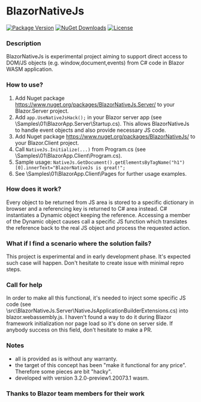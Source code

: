 # BlazorNativeJs

[![Package Version](https://img.shields.io/nuget/v/BlazorNativeJs.svg)](https://www.nuget.org/packages/BlazorNativeJs)
[![NuGet Downloads](https://img.shields.io/nuget/dt/BlazorNativeJs.svg)](https://www.nuget.org/packages/BlazorNativeJs)
[![License](https://img.shields.io/github/license/MarekPokornyOva/BlazorNativeJs.svg)](https://github.com/MarekPokornyOva/BlazorNativeJs/blob/master/LICENSE)

### Description
BlazorNativeJs is experimental project aiming to support direct access to DOM/JS objects (e.g. window,document,events) from C# code in Blazor WASM application.

### How to use?
1) Add Nuget package https://www.nuget.org/packages/BlazorNativeJs.Server/ to your Blazor.Server project.
2) Add `app.UseNativeJsHack();` in your Blazor server app (see \Samples\01\BlazorApp.Server\Startup.cs). This allows BlazorNativeJs to handle event objects and also provide necessary JS code.
3) Add Nuget package https://www.nuget.org/packages/BlazorNativeJs/ to your Blazor.Client project.
4) Call `NativeJs.Initialize(...)` from Program.cs (see \Samples\01\BlazorApp.Client\Program.cs).
5) Sample usage: `NativeJs.GetDocument().getElementsByTagName("h1")[0].innerText="BlazorNativeJs is great!";`
6) See \Samples\01\BlazorApp.Client\Pages for further usage examples.

### How does it work?
Every object to be returned from JS area is stored to a specific dictionary in browser and a referencing key is returned to C# area instead. C# instantiates a Dynamic object keeping the reference. Accessing a member of the Dynamic object causes call a specific JS function which translates the reference back to the real JS object and process the requested action.

### What if I find a scenario where the solution fails?
This project is experimental and in early development phase. It's expected such case will happen. Don't hesitate to create issue with minimal repro steps.

### Call for help
In order to make all this functional, it's needed to inject some specific JS code (see \src\BlazorNativeJs.Server\NativeJsApplicationBuilderExtensions.cs) into blazor.webassembly.js. I haven't found a way to do it during Blazor framework initialization nor page load so it's done on server side. If anybody success on this field, don't hesitate to make a PR.

### Notes
- all is provided as is without any warranty.
- the target of this concept has been "make it functional for any price". Therefore some pieces are bit "hacky".
- developed with version 3.2.0-preview1.20073.1 wasm.

### Thanks to Blazor team members for their work
